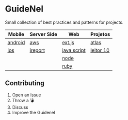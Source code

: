 # GuideNel

Small collection of best practices and patterns for projects.

Mobile                   | Server Side            | Web                          | Projetos
-------------------------|------------------------|------------------------------|----------
[android](android.md)    | [aws](aws.md)          | [ext.js](extjs.md)           |[atlas](atlas.md)
[ios](ios.md)            |  [ireport](ireport.md) | [java script](js.md)         |[leitor 10](leitor10.md)
                         |                        | [node](node.md)              |
                         |                        | [ruby](ruby.md)              |
                         
## Contributing

1. Open an Issue
2. Throw a :bomb:
3. Discuss
4. Improve the Guidenel
